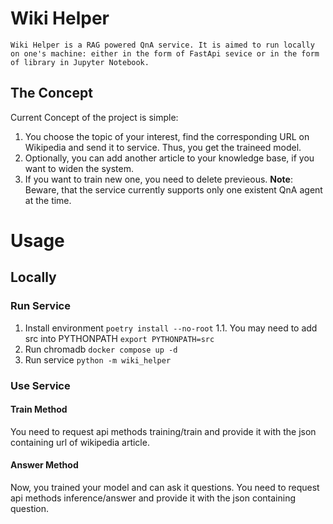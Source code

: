 # Wiki Helper
    Wiki Helper is a RAG powered QnA service. It is aimed to run locally on one's machine: either in the form of FastApi sevice or in the form of library in Jupyter Notebook.

## The Concept

Current Concept of the project is simple: 
1. You choose the topic of your interest, find the corresponding URL on Wikipedia and send it to service. Thus, you get the traineed model.
2. Optionally, you can add another article to your knowledge base, if you want to widen the system.
3. If you want to train new one, you need to delete previeous.
**Note**: Beware, that the service currently supports only one existent QnA agent at the time.

# Usage
## Locally
### Run Service

1. Install environment ```poetry install --no-root```
1.1. You may need to add src into PYTHONPATH ```export PYTHONPATH=src```
2. Run chromadb ```docker compose up -d```
3. Run service ```python -m wiki_helper```

### Use Service
#### Train Method
You need to request api methods training/train and provide it with the json containing url of wikipedia article.

#### Answer Method
Now, you trained your model and can ask it questions. You need to request api methods inference/answer and provide it with the json containing question.

